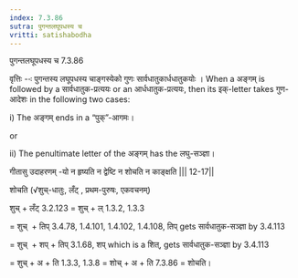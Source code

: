```yaml
---
index: 7.3.86
sutra: पुगन्तलघूपधस्य च
vritti: satishabodha
---
```



 पुगन्‍तलघूपधस्‍य च 7.3.86 


वृत्तिः --ः पुगन्‍तस्‍य लघूपधस्‍य चाङ्गस्‍येको गुणः सार्वधातुकार्धधातुकयोः । When a अङ्गम् is followed by a सार्वधातुक-प्रत्ययः or an आर्धधातुक-प्रत्ययः, then its इक्-letter takes गुण-आदेशः in the following two cases: 

i) The अङ्गम् ends in a “पुक्”-आगमः। 

or 

ii) The penultimate letter of the अङ्गम् has the लघु-सञ्ज्ञा। 


गीतासु उदाहरणम् -यो न हृष्यति न द्वेष्टि न शोचति न काङ्क्षति ||| 12-17|| 

शोचति (√शुच्-धातुः, लँट् , प्रथम-पुरुषः, एकवचनम्) 

शुच् + लँट् 3.2.123 = शुच् + ल् 1.3.2, 1.3.3 

= शुच्  + तिप् 3.4.78, 1.4.101, 1.4.102, 1.4.108, तिप् gets सार्वधातुक-सञ्ज्ञा by 3.4.113 

= शुच्  + शप् + तिप् 3.1.68, शप् which is a शित्, gets सार्वधातुक-सञ्ज्ञा by 3.4.113 

= शुच् + अ + ति 1.3.3, 1.3.8 = शोच् + अ + ति 7.3.86 = शोचति। 


